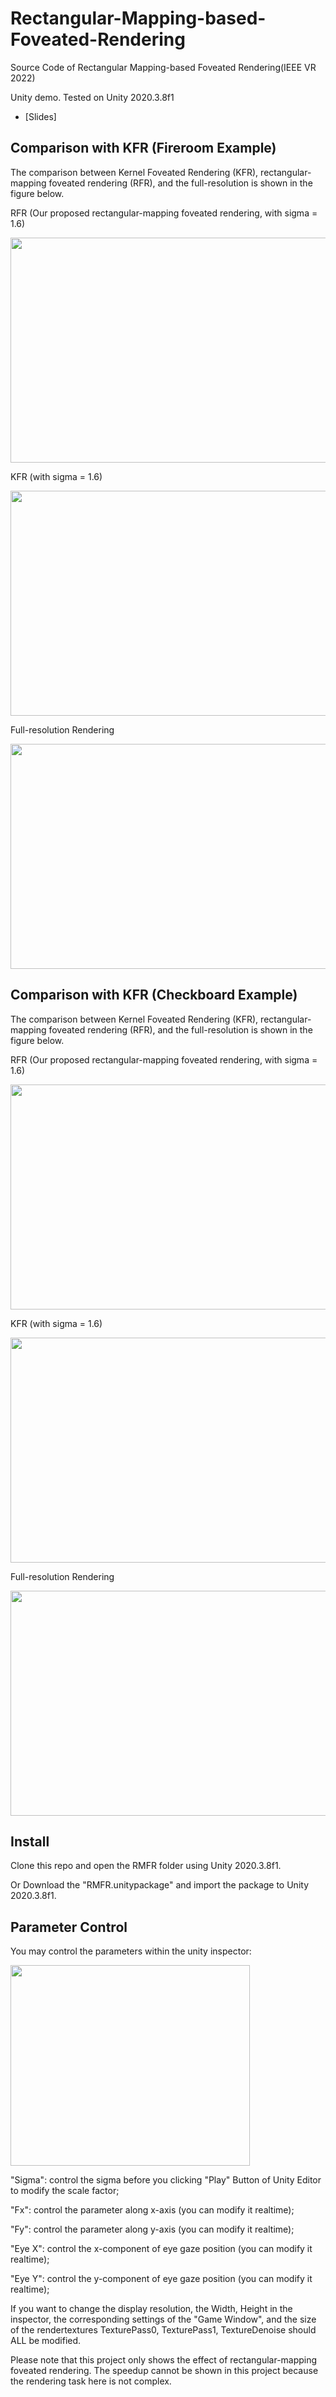 # Rectangular-Mapping-based-Foveated-Rendering
Source Code of Rectangular Mapping-based Foveated Rendering(IEEE VR 2022)

Unity demo. Tested on Unity 2020.3.8f1

* [Slides]

## Comparison with KFR (Fireroom Example)

The comparison between 
Kernel Foveated Rendering (KFR), 
rectangular-mapping foveated rendering (RFR),
and the full-resolution is shown in the figure below. 

RFR (Our proposed rectangular-mapping foveated rendering, with sigma = 1.6)

<img src="https://github.com/xmeng525/RecMapFoveatedRendering/blob/main/Figures/fireroom/RFR_sigma_1.6alpha_17.png" alt="" width="640" height="360" />

KFR (with sigma = 1.6)

<img src="https://github.com/xmeng525/RecMapFoveatedRendering/blob/main/Figures/fireroom/KFR_sigma_1.6alpha_4.png" alt="" width="640" height="360" />

Full-resolution Rendering

<img src="https://github.com/xmeng525/RecMapFoveatedRendering/blob/main/Figures/fireroom/Original.png" alt="" width="640" height="360" />

## Comparison with KFR (Checkboard Example)

The comparison between 
Kernel Foveated Rendering (KFR), 
rectangular-mapping foveated rendering (RFR),
and the full-resolution is shown in the figure below. 

RFR (Our proposed rectangular-mapping foveated rendering, with sigma = 1.6)

<img src="https://github.com/xmeng525/RecMapFoveatedRendering/blob/main/Figures/checkboard/RFR_sigma_1.6alpha_17.png" alt="" width="640" height="360" />

KFR (with sigma = 1.6)

<img src="https://github.com/xmeng525/RecMapFoveatedRendering/blob/main/Figures/checkboard/KFR_sigma_1.6alpha_4.png" alt="" width="640" height="360" />

Full-resolution Rendering

<img src="https://github.com/xmeng525/RecMapFoveatedRendering/blob/main/Figures/checkboard/Original.png" alt="" width="640" height="360" />

## Install
Clone this repo and open the RMFR folder using Unity 2020.3.8f1.

Or Download the "RMFR.unitypackage" and import the package to Unity 2020.3.8f1.


## Parameter Control
You may control the parameters within the unity inspector:

<img src="https://github.com/Bob-Yeah/Rectangular-Mapping-based-Foveated-Rendering/tree/main/Sources/Control.PNG" alt="" width="383" height="321" />

"Sigma": control the sigma before you clicking "Play" Button of Unity Editor to modify the scale factor;

"Fx": control the parameter along x-axis (you can modify it realtime);

"Fy": control the parameter along y-axis (you can modify it realtime);

"Eye X": control the x-component of eye gaze position (you can modify it realtime);

"Eye Y": control the y-component of eye gaze position (you can modify it realtime);

If you want to change the display resolution, the Width, Height in the inspector, the corresponding settings of the "Game Window", and the size of the rendertextures TexturePass0, TexturePass1, TextureDenoise should ALL be modified.

Please note that this project only shows the effect of rectangular-mapping foveated rendering. 
The speedup cannot be shown in this project because the rendering task here is not complex.
